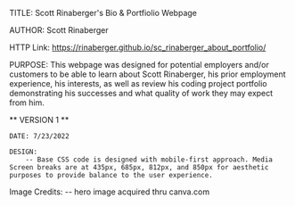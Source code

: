 TITLE: Scott Rinaberger's Bio & Portfiolio Webpage

AUTHOR: Scott Rinaberger

HTTP Link: https://rinaberger.github.io/sc_rinaberger_about_portfolio/

PURPOSE: This webpage was designed for potential employers and/or customers to be able to learn about Scott Rinaberger, his prior employment experience, his interests, as well as review his coding project portfolio demonstrating his successes and what quality of work they may expect from him.

** VERSION 1 **
    
    DATE: 7/23/2022

    DESIGN:
        -- Base CSS code is designed with mobile-first approach. Media Screen breaks are at 435px, 685px, 812px, and 850px for aesthetic purposes to provide balance to the user experience. 




Image Credits:
    -- hero image acquired thru canva.com